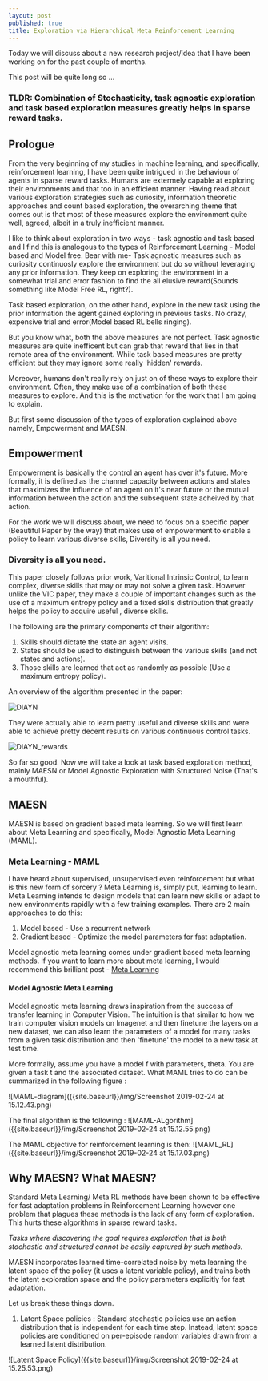 ```yaml
---
layout: post
published: true
title: Exploration via Hierarchical Meta Reinforcement Learning
---
```

Today we will discuss about a new research project/idea that I have been working on for the past couple of months. 

This post will be quite long so ...

### TLDR: Combination of Stochasticity, task agnostic exploration and task based exploration measures greatly helps in sparse reward tasks.

## Prologue

From the very beginning of my studies in machine learning, and specifically, reinforcement learning, I have been quite intrigued in the behaviour of agents in sparse reward tasks. 
Humans are extermely capable at exploring their environments and that too in an efficient manner. Having read about various exploration strategies such as curiosity, information theoretic approaches and count based exploration, the overarching theme that comes out is that most of these measures explore the environment quite well, agreed, albeit in a truly inefficient manner. 

I like to think about exploration in two ways - task agnostic and task based and I find this is analogous to the types of Reinforcement Learning - Model based and Model free. 
Bear with me- 
Task agnostic measures such as curiosity continuosly explore the environment but do so without leveraging any prior information. They keep on exploring the environment in a somewhat trial and error fashion to find the all elusive reward(Sounds something like Model Free RL, right?).

Task based exploration, on the other hand, explore in the new task using the prior information the agent gained exploring in previous tasks. No crazy, expensive trial and error(Model based RL bells ringing).

But you know what, both the above measures are not perfect. Task agnostic measures are quite inefficent but can grab that reward that lies in that remote area of the environment. 
While task based measures are pretty efficient but they may ignore some really 'hidden' rewards.

Moreover, humans don't really rely on just on of these ways to explore their environment. Often, they make use of a combination of both these measures to explore. And this is the motivation for the work that I am going to explain. 

But first some discussion of the types of exploration explained above namely, Empowerment and MAESN.

## Empowerment 

Empowerment is basically the control an agent has over it's future. 
More formally, it is defined as the channel capacity between actions and states that maximizes the influence of an agent on it's near future or the mutual information between the action and the subsequent state acheived by that action.

For the work we will discuss about, we need to focus on a specific paper (Beautiful Paper by the way) that makes use of empowerment to enable a policy to learn various diverse skills, Diversity is all you need.


### Diversity is all you need.

This paper closely follows prior work, Varitional Intrinsic Control, to learn complex, diverse skills that may or may not solve a given task. However unlike the VIC paper, they make a couple of important changes such as the use of a maximum entropy policy and a fixed skills distribution that greatly helps the policy to acquire useful , diverse skills. 

The following are the primary components of their algorithm:

1. Skills should dictate the state an agent visits.
2. States should be used to distinguish between the various skills (and not states and actions).
3. Those skills are learned that act as randomly as possible (Use a maximum entropy policy).

An overview of the algorithm presented in the paper: 

![DIAYN]({{site.baseurl}}/img/model-1.png)

They were actually able to learn pretty useful and diverse skills and were able to achieve pretty decent results on various continuous control tasks.

![DIAYN_rewards]({{site.baseurl}}/img/many_rewards.png)


So far so good. Now we will take a look at task based exploration method, mainly MAESN or Model Agnostic Exploration with Structured Noise (That's a mouthful).

## MAESN

MAESN is based on gradient based meta learning. So we will first learn about Meta Learning and specifically, Model Agnostic Meta Learning (MAML).

### Meta Learning - MAML
I have heard about supervised, unsupervised even reinforcement but what is this new form of sorcery ?
Meta Learning is, simply put, learning to learn. Meta Learning intends to design models that can learn new skills or adapt to new environments rapidly with a few training examples.
There are 2 main approaches to do this:

1. Model based - Use a recurrent network
2. Gradient based - Optimize the model parameters for fast adaptation. 

Model agnostic meta learning comes under gradient based meta learning methods.
If you want to learn more about meta learning, I would recommend this brilliant post - [Meta Learning](https://lilianweng.github.io/lil-log/2018/11/30/meta-learning.html)

#### Model Agnostic Meta Learning
Model agnostic meta learning draws inspiration from the success of transfer learning in Computer Vision. The intuition is that similar to how we train computer vision models on Imagenet and then finetune the layers on a new dataset, we can also learn the parameters of a model for many tasks from a given task distribution and then 'finetune' the model to a new task at test time. 

More formally, assume you have a model f with parameters, theta. You are given a task t and the associated dataset. What MAML tries to do can be summarized in the following figure : 

![MAML-diagram]({{site.baseurl}}/img/Screenshot 2019-02-24 at 15.12.43.png)

The final algorithm is the following :
![MAML-ALgorithm]({{site.baseurl}}/img/Screenshot 2019-02-24 at 15.12.55.png)

The MAML objective for reinforcement learning is then:
![MAML_RL]({{site.baseurl}}/img/Screenshot 2019-02-24 at 15.17.03.png)


## Why MAESN? What MAESN?
Standard Meta Learning/ Meta RL methods have been shown to be effective for fast adaptation problems in Reinforcement Learning however one problem that plagues these methods is the lack of any form of exploration. This hurts these algorithms in sparse reward tasks. 

_Tasks where discovering the goal requires exploration that is both stochastic and structured cannot be easily captured by such methods._

MAESN incorporates learned time-correlated noise by meta learning the latent space of the policy (it uses a latent variable policy), and trains both the latent exploration space and the policy parameters explicitly for fast adaptation. 

Let us break these things down. 

1. Latent Space policies : Standard stochastic policies use an action distribution that is independent for each time step.
Instead, latent space policies are conditioned on per-episode random variables drawn from a learned latent distribution. 

![Latent Space Policy]({{site.baseurl}}/img/Screenshot 2019-02-24 at 15.25.53.png)












